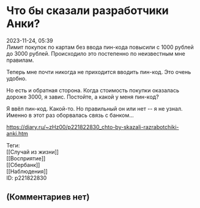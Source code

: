 Что бы сказали разработчики Анки?
=================================

  
2023-11-24, 05:39  
 Лимит покупок по картам без ввода пин-кода повысили с 1000 рублей до 3000 рублей. Происходило это постепенно по неизвестным мне правилам.   
   
 Теперь мне почти никогда не приходится вводить пин-код. Это очень удобно.   
   
 Но есть и обратная сторона. Когда стоимость покупки оказалась дороже 3000, я завис. Постойте, а какой у меня пин-код?   
   
 Я ввёл пин-код. Какой-то. Но правильный он или нет -- я не узнал. Именно в этот раз оборвалась связь с банком...   
  
<https://diary.ru/~zHz00/p221822830_chto-by-skazali-razrabotchiki-anki.htm>  
  
Теги:  
[[Случай из жизни]]  
[[Восприятие]]  
[[Сбербанк]]  
[[Наблюдения]]  
ID: p221822830  


(Комментариев нет)
------------------